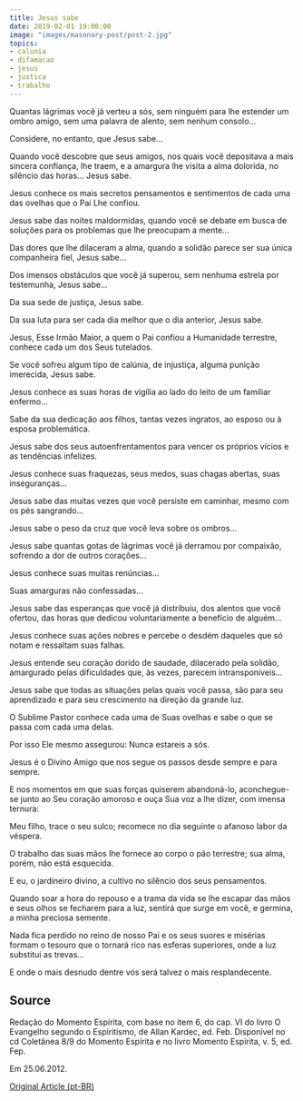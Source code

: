 ```yaml
---
title: Jesus sabe
date: 2019-02-01 19:00:00
image: "images/masonary-post/post-2.jpg"
topics: 
- calunia
- difamacao
- jesus
- justica
- trabalho
---
```


Quantas lágrimas você já verteu a sós, sem ninguém para lhe estender um ombro
amigo, sem uma palavra de alento, sem nenhum consolo...

Considere, no entanto, que Jesus sabe...

Quando você descobre que seus amigos, nos quais você depositava a mais sincera
confiança, lhe traem, e a amargura lhe visita a alma dolorida, no silêncio das
horas... Jesus sabe.

Jesus conhece os mais secretos pensamentos e sentimentos de cada uma das
ovelhas que o Pai Lhe confiou.

Jesus sabe das noites maldormidas, quando você se debate em busca de soluções
para os problemas que lhe preocupam a mente...

Das dores que lhe dilaceram a alma, quando a solidão parece ser sua única
companheira fiel, Jesus sabe...

Dos imensos obstáculos que você já superou, sem nenhuma estrela por testemunha,
Jesus sabe...

Da sua sede de justiça, Jesus sabe.

Da sua luta para ser cada dia melhor que o dia anterior, Jesus sabe.

Jesus, Esse Irmão Maior, a quem o Pai confiou a Humanidade terrestre, conhece
cada um dos Seus tutelados.

Se você sofreu algum tipo de calúnia, de injustiça, alguma punição imerecida,
Jesus sabe.

Jesus conhece as suas horas de vigília ao lado do leito de um familiar
enfermo...

Sabe da sua dedicação aos filhos, tantas vezes ingratos, ao esposo ou à esposa
problemática.

Jesus sabe dos seus autoenfrentamentos para vencer os próprios vícios e as
tendências infelizes.

Jesus conhece suas fraquezas, seus medos, suas chagas abertas, suas
inseguranças...

Jesus sabe das muitas vezes que você persiste em caminhar, mesmo com os pés
sangrando...

Jesus sabe o peso da cruz que você leva sobre os ombros...

Jesus sabe quantas gotas de lágrimas você já derramou por compaixão, sofrendo a
dor de outros corações...

Jesus conhece suas muitas renúncias...

Suas amarguras não confessadas...

Jesus sabe das esperanças que você já distribuiu, dos alentos que você ofertou,
das horas que dedicou voluntariamente a benefício de alguém...

Jesus conhece suas ações nobres e percebe o desdém daqueles que só notam e
ressaltam suas falhas.

Jesus entende seu coração dorido de saudade, dilacerado pela solidão,
amargurado pelas dificuldades que, às vezes, parecem intransponíveis...

Jesus sabe que todas as situações pelas quais você passa, são para seu
aprendizado e para seu crescimento na direção da grande luz.

O Sublime Pastor conhece cada uma de Suas ovelhas e sabe o que se passa com
cada uma delas.

Por isso Ele mesmo assegurou: Nunca estareis a sós.

Jesus é o Divino Amigo que nos segue os passos desde sempre e para sempre.

E nos momentos em que suas forças quiserem abandoná-lo, aconchegue-se junto ao
Seu coração amoroso e ouça Sua voz a lhe dizer, com imensa ternura:

Meu filho, trace o seu sulco; recomece no dia seguinte o afanoso labor da
véspera.

O trabalho das suas mãos lhe fornece ao corpo o pão terrestre; sua alma, porém,
não está esquecida.

E eu, o jardineiro divino, a cultivo no silêncio dos seus pensamentos.

Quando soar a hora do repouso e a trama da vida se lhe escapar das mãos e seus
olhos se fecharem para a luz, sentirá que surge em você, e germina, a minha
preciosa semente.

Nada fica perdido no reino de nosso Pai e os seus suores e misérias formam o
tesouro que o tornará rico nas esferas superiores, onde a luz substitui as
trevas...

E onde o mais desnudo dentre vós será talvez o mais resplandecente.

## Source
Redação do Momento Espírita, com base no item 6, do cap. VI do livro O
Evangelho segundo o Espiritismo, de Allan Kardec, ed. Feb.
Disponível no cd Coletânea 8/9 do Momento Espírita e no livro Momento
Espírita, v. 5, ed. Fep.

Em 25.06.2012.


[Original Article (pt-BR)](http://momento.com.br/pt/ler_texto.php?id=992)
